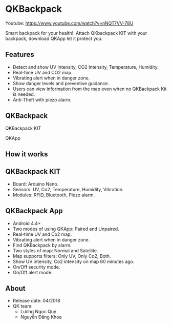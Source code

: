 # QKBackpack
Youtube: https://www.youtube.com/watch?v=nNQT7VV-78U

Smart backpack for your health!.  Attach QKbackpack KIT with your backpack, download QKApp let it protect you.


## Features
  + Detect and show UV Intensity, CO2 Intensity, Temperature, Humidity.
  + Real-time UV and CO2 map.
  + Vibrating alert when in danger zone.
  + Show danger levels and preventive guidance.
  + Users can view information from the map even when no QKBackpack Kit is needed.
  + Anti-Theft with piezo alarm.
  
## QKBackpack
  QKBackpack KIT
  
  QKApp
  
## How it works

## QKBackpack KIT
  + Board: Arduino Nano.
  + Sensors: UV, Co2, Temperature, Humidity, Vibration.
  + Modules: RFID, Bluetooth, Piezo alarm.

## QKBackpack App
  + Android 4.4+
  + Two modes of using QKApp: Paired and Unpaired.
  + Real-time UV and Co2 map.
  + Vibrating alert when in danger zone.
  + Find QKBackpack by alarm.
  + Two styles of map: Normal and Satellite.
  + Map supports filters: Only UV, Only Co2, Both.
  + Show UV intensity, Co2 intensity on map 60 minutes ago.
  + On/Off security mode.
  + On/Off alert mode.

## About
+ Release date: 04/2018
+ QK team:
  - Lương Ngọc Quý
  - Nguyễn Đăng Khoa
